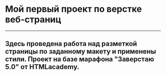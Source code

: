 # __Мой первый проект по верстке веб-страниц__
---
   Здесь проведена работа над разметкой страницы по заданному макету и 
   применены стили.
   Проект на базе марафона "Заверстаю 5.0" от HTMLacademy.
---